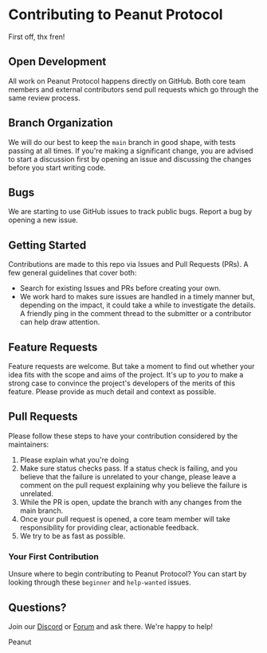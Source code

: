 # Contributing to Peanut Protocol

First off, thx fren!

## Open Development

All work on Peanut Protocol happens directly on GitHub. Both core team members and external contributors send pull requests which go through the same review process.

## Branch Organization

We will do our best to keep the `main` branch in good shape, with tests passing at all times. If you're making a significant change, you are advised to start a discussion first by opening an issue and discussing the changes before you start writing code.

## Bugs

We are starting to use GitHub issues to track public bugs. Report a bug by opening a new issue.

## Getting Started

Contributions are made to this repo via Issues and Pull Requests (PRs). A few general guidelines that cover both:

- Search for existing Issues and PRs before creating your own.
- We work hard to makes sure issues are handled in a timely manner but, depending on the impact, it could take a while to investigate the details. A friendly ping in the comment thread to the submitter or a contributor can help draw attention.

## Feature Requests

Feature requests are welcome. But take a moment to find out whether your idea fits with the scope and aims of the project. It's up to *you* to make a strong case to convince the project's developers of the merits of this feature. Please provide as much detail and context as possible.

## Pull Requests

Please follow these steps to have your contribution considered by the maintainers:

1. Please explain what you're doing
2. Make sure status checks pass. If a status check is failing, and you believe that the failure is unrelated to your change, please leave a comment on the pull request explaining why you believe the failure is unrelated. 
3. While the PR is open, update the branch with any changes from the main branch.
4. Once your pull request is opened, a core team member will take responsibility for providing clear, actionable feedback.
5. We try to be as fast as possible.

### Your First Contribution

Unsure where to begin contributing to Peanut Protocol? You can start by looking through these `beginner` and `help-wanted` issues.

## Questions?

Join our [Discord](link-to-discord) or [Forum](link-to-forum) and ask there. We're happy to help!

Peanut
